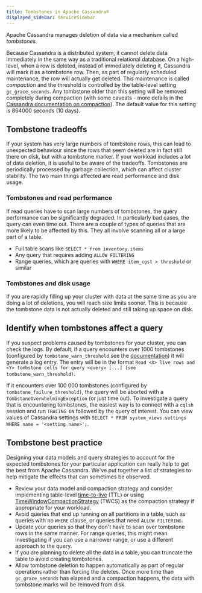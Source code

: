 ```yaml
---
title: Tombstones in Apache Cassandra®
displayed_sidebar: serviceSidebar
---
```


Apache Cassandra manages deletion of data via a mechanism called *tombstones*.

Because Cassandra is a distributed system, it cannot delete data immediately in
the same way as a traditional relational database. On a high-level, when a row
is deleted, instead of immediately deleting it, Cassandra will mark it as a
tombstone row. Then, as part of regularly scheduled maintenance, the row will
actually get deleted. This maintenance is called *compaction* and the threshold
is controlled by the table-level setting `gc_grace_seconds`. Any tombstone older
than this setting will be removed completely during compaction (with some
caveats - more details in the [Cassandra documentation on
compaction](https://cassandra.apache.org/doc/latest/cassandra/operating/compaction/index.html#the-gc_grace_seconds-parameter-and-tombstone-removal)).
The default value for this setting is 864000 seconds (10 days).

## Tombstone tradeoffs

If your system has very large numbers of tombstone rows, this can lead
to unexpected behaviour since the rows that seem deleted are in fact
still there on disk, but with a tombstone marker. If your workload
includes a lot of data deletion, it is useful to be aware of the
tradeoffs. Tombstones are periodically processed by garbage collection,
which can affect cluster stability. The two main things affected are
read performance and disk usage.

### Tombstones and read performance

If read queries have to scan large numbers of tombstones, the query
performance can be significantly degraded. In particularly bad cases,
the query can even time out. There are a couple of types of queries that
are more likely to be affected by this. They all involve scanning all or
a large part of a table.

-   Full table scans like `SELECT * from inventory.items`
-   Any query that requires adding `ALLOW FILTERING`
-   Range queries, which are queries with `WHERE item_cost > threshold` or
    similar

### Tombstones and disk usage

If you are rapidly filling up your cluster with data at the same time as
you are doing a lot of deletions, you will reach size limits sooner.
This is because the tombstone data is not actually deleted and still
taking up space on disk.

## Identify when tombstones affect a query

If you suspect problems caused by tombstones for your cluster, you can
check the logs. By default, if a query encounters over 1000 tombstones
(configured by `tombstone_warn_threshold` see the
[documentation](https://cassandra.apache.org/doc/latest/cassandra/configuration/cass_yaml_file.html#tombstone_warn_threshold))
it will generate a log entry. The entry will be in the format
`Read <X> live rows and <Y> tombstone cells for query <query> [...] (see tombstone_warn_threshold)`.

If it encounters over 100 000 tombstones (configured by
`tombstone_failure_threshold)`, the query will be aborted with a
`TombstoneOverwhelmingException` (or just time out). To investigate a
query that is encountering tombstones, the easiest way is to connect
with a `cqlsh` session and run `TRACING ON` followed by the query of
interest. You can view values of Cassandra settings with
`SELECT * FROM system_views.settings WHERE name = '<setting name>';`.

## Tombstone best practice

Designing your data models and query strategies to account for the
expected tombstones for your particular application can really help to
get the best from Apache Cassandra. We\'ve put together a list of
strategies to help mitigate the effects that can sometimes be observed.

-   Review your data model and compaction strategy and consider
    implementing table-level
    [time-to-live](https://cassandra.apache.org/doc/latest/cassandra/operating/compaction/#ttl)
    (TTL) or using
    [TimeWindowCompactionStrategy](https://cassandra.apache.org/doc/latest/cassandra/operating/compaction/twcs.html)
    (TWCS) as the compaction strategy if appropriate for your workload.
-   Avoid queries that end up running on all partitions in a table, such
    as queries with no `WHERE` clause, or queries that need
    `ALLOW FILTERING`.
-   Update your queries so that they don't have to scan over tombstone
    rows in the same manner. For range queries, this might mean
    investigating if you can use a narrower range, or use a different
    approach to the query.
-   If you are planning to delete all the data in a table, you can
    truncate the table to avoid creating tombstones.
-   Allow tombstone deletion to happen automatically as part of regular
    operations rather than forcing the deletes. Once more time than
    `gc_grace_seconds` has elapsed and a compaction happens, the data
    with tombstone marks will be removed from disk.
